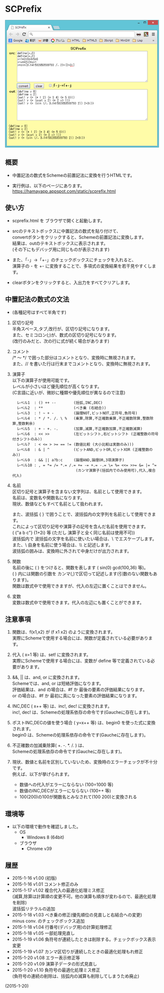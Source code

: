 # SCPrefix

![image](image.png)

## 概要
- 中置記法の数式をSchemeの前置記法に変換を行うHTMLです。

- 実行例は、以下のページにあります。  
  https://hamayapp.appspot.com/static/scprefix.html


## 使い方
- scprefix.html を ブラウザで開くと起動します。

- srcのテキストボックスに中置記法の数式を貼り付けて、  
  convertボタンをクリックすると、Schemeの前置記法に変換します。  
  結果は、outのテキストボックスに表示されます。  
  (その下にもデバッグ用に同じものが表示されます)

- また、「-」→「+-」のチェックボックスにチェックを入れると、  
  演算子の - を +- に変換することで、多項式の変換結果を若干見やすくします。

- clearボタンをクリックすると、入出力をすべてクリアします。


## 中置記法の数式の文法
- (各種記号はすべて半角です)

1. 区切り記号  
   半角スペース,タブ,改行が、区切り記号になります。  
   また、セミコロン(;)が、数式の区切り記号になります。  
   (改行のみだと、次の行に式が続く場合があります)

2. コメント  
   /* ～ */ で囲った部分はコメントとなり、変換時に無視されます。  
   また、// を書いた行は行末までコメントとなり、変換時に無視されます。

3. 演算子  
   以下の演算子が使用可能です。  
   レベルが小さいほど優先順位が高くなります。  
   (C言語に近いが、微妙に種類や優先順位が異なるので注意)
   ```
     レベル1  : () ++ --        (括弧,INC,DEC)
     レベル2  : **              (べき乗 (右結合))
     レベル3  : ! ~ + -         (論理NOT,ビットNOT,正符号,負符号)
     レベル4  : * / *. /. \ %   (乗算,除算,不正確数乗算,不正確数除算,整数除算,整数剰余)
     レベル5  : + - +. -.       (加算,減算,不正確数加算,不正確数減算)
     レベル6  : << >>           (左ビットシフト,右ビットシフト (正確整数の符号付きシフトのみ))
     レベル7  : < <= > >= == != (数値比較 (大小比較は実数のみ)))
     レベル8  : & | ^           (ビットAND,ビットOR,ビットXOR (正確整数のみ))
     レベル9  : && || a?b:c     (論理AND,論理OR,3項演算子)
     レベル10 : , = *= /= *.= /.= += -= +.= -.= \= %= <<= >>= &= |= ^=
                                (カンマ演算子(括弧内でのみ使用可),代入,複合代入)
   ```

4. 名前  
   区切り記号と演算子を含まない文字列は、名前として使用できます。  
   名前は、変数名や関数名になります。  
   現状、数値などもすべて名前として扱われます。  
   
   また、波括弧 { } で囲うことで、波括弧内の文字列を名前として使用できます。  
   これによって区切り記号や演算子の記号を含んだ名前を使用できます。  
   ( {"a b c"}  {1+2i}  等  (ただし 演算子と全く同じ名前は使用不可))  
   波括弧内で 波括弧の文字を名前に使いたい場合は、\\ でエスケープします。  
   また、\\ 自身を名前に使う場合は、\\\\ と記述します。  
   波括弧の囲みは、変換時に外されて中身だけが出力されます。

5. 関数  
   名前の後に ( ) をつけると、関数を表します ( sin(0)  gcd(100,36)  等)。  
   ( ) 内には関数の引数を カンマ(,)で区切って記述します(引数のない関数もあります)。  
   関数は数式中で使用できますが、代入の左辺に置くことはできません。

6. 変数  
   変数は数式中で使用できます。代入の左辺にも置くことができます。


## 注意事項
1. 関数は、f(x1,x2) が (f x1 x2) のように変換されます。  
   実際にSchemeで使用する場合には、関数が定義されている必要があります。

2. 代入 ( x=1 等) は、set! に変換されます。  
   実際にSchemeで使用する場合には、変数が define 等で定義されている必要があります。

3. &&, || は、and, or に変換されます。  
   Schemeでは、and, or は短絡評価になります。  
   評価結果は、and の場合は、#f か 最後の要素の評価結果になります。  
   or の場合は、#f か 最初に真になった要素の評価結果になります。

4. INC,DEC ( x++ 等) は、inc!, dec! に変換されます。  
   inc!, dec! は、Schemeの処理系依存の命令です(Gaucheに存在します)。

5. ポストINC,DECの値を使う場合 ( y=x++ 等) は、begin0 を使った式に変換されます。  
   begin0 は、Schemeの処理系依存の命令です(Gaucheに存在します)。

6. 不正確数の加減乗除算( +.  -.  *.  /. ) は、  
   Schemeの処理系依存の命令です(Gaucheに存在します)。

7. 現状、数値と名前を区別していないため、変換時のエラーチェックが不十分です。  
   例えば、以下が挙げられます。  
   - 数値への代入がエラーにならない (100=1000 等)
   - 数値のINC,DECがエラーにならない (100++ 等)
   - 100(200)の100が関数名とみなされて(100 200)と変換される


## 環境等
- 以下の環境で動作を確認しました。
  - OS
    - Windows 8 (64bit)
  - ブラウザ
    - Chrome v39

## 履歴
- 2015-1-16 v1.00 (初版)
- 2015-1-16 v1.01 コメント修正のみ
- 2015-1-17 v1.02 複合代入の最適化処理ミス修正  
  (減算,除算は計算順の変更不可。他の演算も順序が変わるので、最適化処理を削除)  
  波括弧リテラルの追加
- 2015-1-18 v1.03 べき乗の修正(優先順位の見直しと右結合への変更)  
  minus conv. のチェックボックス追加
- 2015-1-18 v1.04 行番号(デバッグ用)の計算処理修正
- 2015-1-18 v1.05 一部処理見直し
- 2015-1-19 v1.06 負符号が連続したときは削除する。チェックボックス表示変更
- 2015-1-19 v1.07 カンマ区切りが連続したときの最適化処理もれ修正
- 2015-1-20 v1.08 エラー表示修正等
- 2015-1-20 v1.09 演算子データの形式見直し
- 2015-1-20 v1.10 負符号の最適化処理ミス修正  
  (負符号の連続の削除は、括弧内の減算も削除してしまうため廃止)


(2015-1-20)
